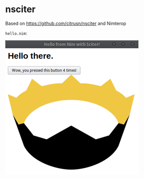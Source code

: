 # nsciter

Based on https://github.com/citrusn/nsciter and Nimterop


`hello.nim`:

![Screenshot of the example](assets/pic.png?raw=true "Screenshot")

